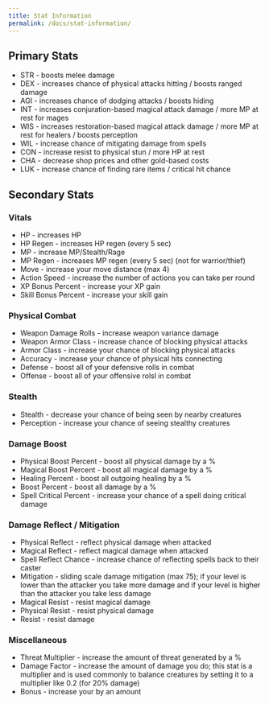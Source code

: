 ```yaml
---
title: Stat Information
permalink: /docs/stat-information/
---
```



## Primary Stats

* STR - boosts melee damage
* DEX - increases chance of physical attacks hitting / boosts ranged damage
* AGI - increases chance of dodging attacks / boosts hiding
* INT - increases conjuration-based magical attack damage / more MP at rest for mages
* WIS - increases restoration-based magical attack damage / more MP at rest for healers / boosts perception
* WIL - increase chance of mitigating damage from spells
* CON - increase resist to physical stun / more HP at rest
* CHA - decrease shop prices and other gold-based costs
* LUK - increase chance of finding rare items / critical hit chance

## Secondary Stats

### Vitals

* HP - increases HP
* HP Regen - increases HP regen (every 5 sec)
* MP - increase MP/Stealth/Rage
* MP Regen - increases MP regen (every 5 sec) (not for warrior/thief)
* Move - increase your move distance (max 4)
* Action Speed - increase the number of actions you can take per round
* XP Bonus Percent - increase your XP gain
* Skill Bonus Percent - increase your skill gain

### Physical Combat

* Weapon Damage Rolls - increase weapon variance damage
* Weapon Armor Class - increase chance of blocking physical attacks
* Armor Class - increase your chance of blocking physical attacks
* Accuracy - increase your chance of physical hits connecting
* Defense - boost all of your defensive rolls in combat
* Offense - boost all of your offensive rolsl in combat

### Stealth

* Stealth - decrease your chance of being seen by nearby creatures
* Perception - increase your chance of seeing stealthy creatures

### Damage Boost

* Physical Boost Percent - boost all physical damage by a %
* Magical Boost Percent - boost all magical damage by a %
* Healing Percent - boost all outgoing healing by a %
* <Element> Boost Percent - boost all <Element> damage by a %
* Spell Critical Percent - increase your chance of a spell doing critical damage

### Damage Reflect / Mitigation

* Physical Reflect - reflect physical damage when attacked
* Magical Reflect - reflect magical damage when attacked
* Spell Reflect Chance - increase chance of reflecting spells back to their caster
* Mitigation - sliding scale damage mitigation (max 75); if your level is lower than the attacker you take more damage and if your level is higher than the attacker you take less damage
* Magical Resist - resist magical damage
* Physical Resist - resist physical damage
* <Element> Resist - resist <Element> damage

 ### Miscellaneous
 
* Threat Multiplier - increase the amount of threat generated by a %
* Damage Factor - increase the amount of damage you do; this stat is a multiplier and is used commonly to balance creatures by setting it to a multiplier like 0.2 (for 20% damage)
* <Skill> Bonus - increase your <Skill> by an amount
